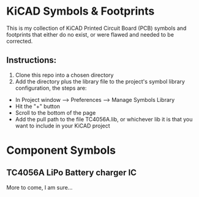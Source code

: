 # KiCAD Symbols & Footprints

This is my collection of KiCAD Printed Circuit Board (PCB) symbols and footprints that either do no exist, or were flawed and needed to be corrected.

## Instructions:

1. Clone this repo into a chosen directory
2. Add the directory plus the library file to the project's symbol library configuration, the steps are:

* In Project window --> Preferences --> Manage Symbols Library
* Hit the "+" button
* Scroll to the bottom of the page
* Add the pull path to the file TC4056A.lib, or whichever lib it is that you want to include in your KiCAD project

# Component Symbols 

## TC4056A LiPo Battery charger IC

More to come, I am sure...

